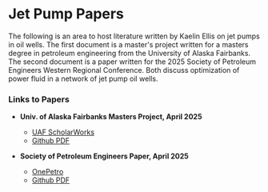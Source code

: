 # Jet Pump Papers
The following is an area to host literature written by Kaelin Ellis on jet pumps in oil wells. The first document is a master's project written for a masters degree in petroleum engineering from the University of Alaska Fairbanks. The second document is a paper written for the 2025 Society of Petroleum Engineers Western Regional Conference. Both discuss optimization of power fluid in a network of jet pump oil wells.

### Links to Papers

- **Univ. of Alaska Fairbanks Masters Project, April 2025**
  - [UAF ScholarWorks](https://scholarworks.alaska.edu/)  
  - [Github PDF](ellis_spe_paper.pdf)

 - **Society of Petroleum Engineers Paper, April 2025**
   - [OnePetro](https://doi.org/10.2118/224132-MS)
   - [Github PDF](ellis_masters_project.pdf)
